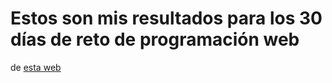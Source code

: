 # Estos son mis resultados para los 30 días de reto de programación web

de [esta web](https://dev.to/somanathgoudar/30dayschallenge-30-days-extreme-html-css-challenge-50k1)
